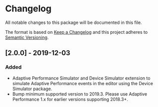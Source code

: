 # Changelog
All notable changes to this package will be documented in this file.

The format is based on [Keep a Changelog](http://keepachangelog.com/en/1.0.0/)
and this project adheres to [Semantic Versioning](http://semver.org/spec/v2.0.0.html).

## [2.0.0] - 2019-12-03

### Added
- Adaptive Performance Simulator and Device Simulator extension to simulate Adaptive Performance events in the editor using the Device Simulator package.  
- Bump minimum supported version to 2019.3. Please use Adaptive Performance 1.x for earlier versions supporting 2018.3+.  